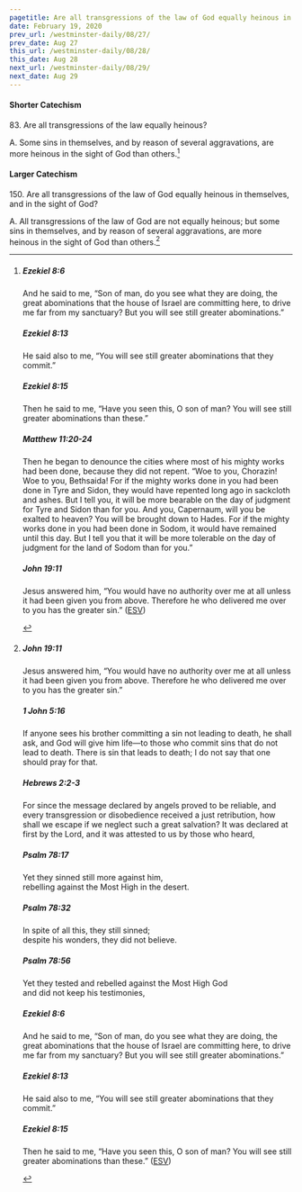 ```yaml
---
pagetitle: Are all transgressions of the law of God equally heinous in themselves?
date: February 19, 2020
prev_url: /westminster-daily/08/27/
prev_date: Aug 27
this_url: /westminster-daily/08/28/
this_date: Aug 28
next_url: /westminster-daily/08/29/
next_date: Aug 29
---
```


#### Shorter Catechism

83\. Are all transgressions of the law equally heinous?

A. Some sins in themselves, and by reason of several aggravations, are more heinous in the sight of God than others.[^fnref:wsc1]


[^fnref:wsc1]: <div class="esv"><h5>Ezekiel 8:6</h5> <div class="esv-text"><p id="p26008006.01-1">And he said to me, &#8220;Son of man, do you see what they are doing, the great abominations that the house of Israel are committing here, to drive me far from my sanctuary? But you will see still greater abominations.&#8221;</p> </div><h5>Ezekiel 8:13</h5> <div class="esv-text"><p id="p26008013.01-2">He said also to me, &#8220;You will see still greater abominations that they commit.&#8221;</p> </div><h5>Ezekiel 8:15</h5> <div class="esv-text"><p id="p26008015.01-3">Then he said to me, &#8220;Have you seen this, O son of man? You will see still greater abominations than these.&#8221;</p> </div><h5>Matthew 11:20-24</h5> <div class="esv-text"> <p id="p40011020.05-4">Then he began to denounce the cities where most of his mighty works had been done, because they did not repent. <span class="woc">&#8220;Woe to you, Chorazin! Woe to you, Bethsaida! For if the mighty works done in you had been done in Tyre and Sidon, they would have repented long ago in sackcloth and ashes.</span> <span class="woc">But I tell you, it will be more bearable on the day of judgment for Tyre and Sidon than for you.</span> <span class="woc">And you, Capernaum, will you be exalted to heaven? You will be brought down to Hades. For if the mighty works done in you had been done in Sodom, it would have remained until this day.</span> <span class="woc">But I tell you that it will be more tolerable on the day of judgment for the land of Sodom than for you.&#8221;</span></p> </div><h5>John 19:11</h5> <div class="esv-text"><p id="p43019011.01-5">Jesus answered him, <span class="woc">&#8220;You would have no authority over me at all unless it had been given you from above. Therefore he who delivered me over to you has the greater sin.&#8221;</span>  (<a href="http://www.esv.org" class="copyright">ESV</a>)</p> </div> </div>


#### Larger Catechism

150\. Are all transgressions of the law of God equally heinous in themselves, and in the sight of God?

A. All transgressions of the law of God are not equally heinous; but some sins in themselves, and by reason of several aggravations, are more heinous in the sight of God than others.[^fnref:wlc1]


[^fnref:wlc1]: <div class="esv"><h5>John 19:11</h5> <div class="esv-text"><p id="p43019011.01-1">Jesus answered him, <span class="woc">&#8220;You would have no authority over me at all unless it had been given you from above. Therefore he who delivered me over to you has the greater sin.&#8221;</span></p> </div><h5>1 John 5:16</h5> <div class="esv-text"><p id="p62005016.01-2">If anyone sees his brother committing a sin not leading to death, he shall ask, and God will give him life&#8212;to those who commit sins that do not lead to death. There is sin that leads to death; I do not say that one should pray for that.</p> </div><h5>Hebrews 2:2-3</h5> <div class="esv-text"><p id="p58002002.01-3">For since the message declared by angels proved to be reliable, and every transgression or disobedience received a just retribution, how shall we escape if we neglect such a great salvation? It was declared at first by the Lord, and it was attested to us by those who heard,</p> </div><h5>Psalm 78:17</h5> <div class="esv-text"><div class="block-indent"> <p class="line-group" id="p19078017.01-4">Yet they sinned still more against him,<br /> <span class="indent"></span>rebelling against the Most High in the desert.</p> </div> </div><h5>Psalm 78:32</h5> <div class="esv-text"><div class="block-indent"> <p class="line-group" id="p19078032.01-5">In spite of all this, they still sinned;<br /> <span class="indent"></span>despite his wonders, they did not believe.</p> </div> </div><h5>Psalm 78:56</h5> <div class="esv-text"><div class="block-indent"> <p class="line-group" id="p19078056.01-6">Yet they tested and rebelled against the Most High God<br /> <span class="indent"></span>and did not keep his testimonies,</p> </div> </div><h5>Ezekiel 8:6</h5> <div class="esv-text"><p id="p26008006.01-7">And he said to me, &#8220;Son of man, do you see what they are doing, the great abominations that the house of Israel are committing here, to drive me far from my sanctuary? But you will see still greater abominations.&#8221;</p> </div><h5>Ezekiel 8:13</h5> <div class="esv-text"><p id="p26008013.01-8">He said also to me, &#8220;You will see still greater abominations that they commit.&#8221;</p> </div><h5>Ezekiel 8:15</h5> <div class="esv-text"><p id="p26008015.01-9">Then he said to me, &#8220;Have you seen this, O son of man? You will see still greater abominations than these.&#8221;  (<a href="http://www.esv.org" class="copyright">ESV</a>)</p> </div> </div>


